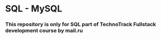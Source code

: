 # SQL - MySQL
### This repository is only for SQL part of TechnoTrack Fullstack development course by mail.ru
